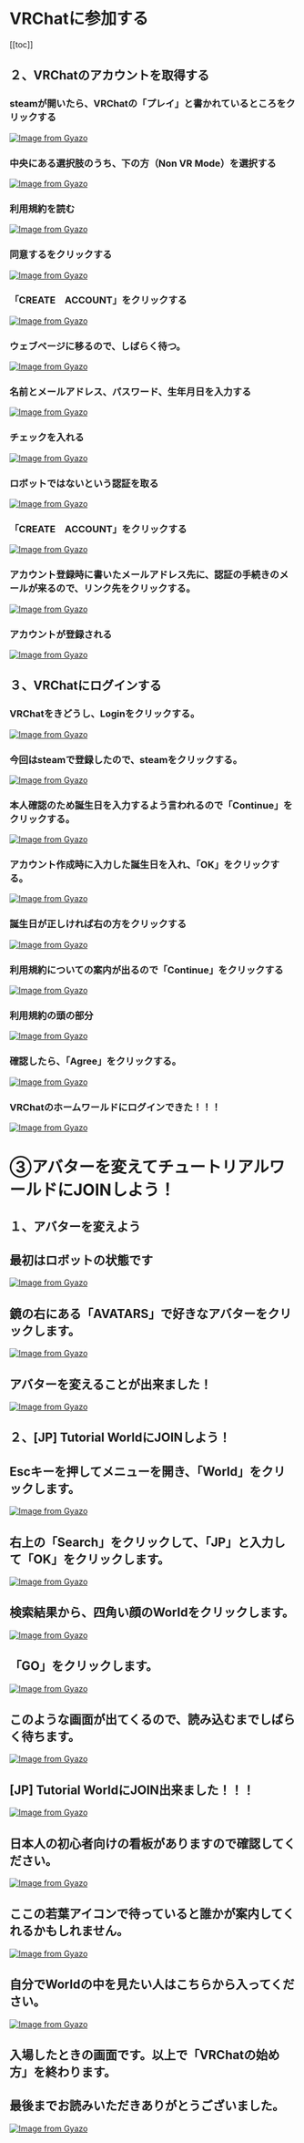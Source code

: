 # VRChatに参加する

[[toc]]


## ２、VRChatのアカウントを取得する
### steamが開いたら、VRChatの「プレイ」と書かれているところをクリックする
[![Image from Gyazo](https://i.gyazo.com/6521af8ce46ff759f587ada0b2a73759.png)](https://gyazo.com/6521af8ce46ff759f587ada0b2a73759)
### 中央にある選択肢のうち、下の方（Non VR Mode）を選択する
[![Image from Gyazo](https://i.gyazo.com/dc16d6011034ed2cb4674b688f8183a3.png)](https://gyazo.com/dc16d6011034ed2cb4674b688f8183a3)
### 利用規約を読む
[![Image from Gyazo](https://i.gyazo.com/3814099d0eb4087fb4fde03d0dd3d560.png)](https://gyazo.com/3814099d0eb4087fb4fde03d0dd3d560)
### 同意するをクリックする
[![Image from Gyazo](https://i.gyazo.com/04719719779379747e833401cc52576c.png)](https://gyazo.com/04719719779379747e833401cc52576c)
### 「CREATE　ACCOUNT」をクリックする
[![Image from Gyazo](https://i.gyazo.com/9ef271731a9d6d645b267b3cb9cdf913.png)](https://gyazo.com/9ef271731a9d6d645b267b3cb9cdf913)
### ウェブページに移るので、しばらく待つ。
[![Image from Gyazo](https://i.gyazo.com/032c5bd9f76b48890b961c9435e75874.png)](https://gyazo.com/032c5bd9f76b48890b961c9435e75874)
### 名前とメールアドレス、パスワード、生年月日を入力する
[![Image from Gyazo](https://i.gyazo.com/5529d50a315f2a33cfccff3411ed385f.png)](https://gyazo.com/5529d50a315f2a33cfccff3411ed385f)
### チェックを入れる
[![Image from Gyazo](https://i.gyazo.com/a925f1ab9f825aa1b493dfd36404a2fd.png)](https://gyazo.com/a925f1ab9f825aa1b493dfd36404a2fd)
### ロボットではないという認証を取る
[![Image from Gyazo](https://i.gyazo.com/3adf598789b055de49381fbc018684c6.png)](https://gyazo.com/3adf598789b055de49381fbc018684c6)
### 「CREATE　ACCOUNT」をクリックする
[![Image from Gyazo](https://i.gyazo.com/f018d763563b3d29cf1db2cd4948bc35.png)](https://gyazo.com/f018d763563b3d29cf1db2cd4948bc35)
### アカウント登録時に書いたメールアドレス先に、認証の手続きのメールが来るので、リンク先をクリックする。
[![Image from Gyazo](https://i.gyazo.com/10670d8ee8337faf91f4bb2c106577ad.png)](https://gyazo.com/10670d8ee8337faf91f4bb2c106577ad)
### アカウントが登録される
[![Image from Gyazo](https://i.gyazo.com/f829184bae3349d9885e79de1437d4f9.png)](https://gyazo.com/f829184bae3349d9885e79de1437d4f9)
## ３、VRChatにログインする
### VRChatをきどうし、Loginをクリックする。
[![Image from Gyazo](https://i.gyazo.com/fc5c1d6c1850dff3a8f9cbe56e8244ed.png)](https://gyazo.com/fc5c1d6c1850dff3a8f9cbe56e8244ed)
### 今回はsteamで登録したので、steamをクリックする。
[![Image from Gyazo](https://i.gyazo.com/67855c4a1cc6130820f6cc39e0d2465f.png)](https://gyazo.com/67855c4a1cc6130820f6cc39e0d2465f)
### 本人確認のため誕生日を入力するよう言われるので「Continue」をクリックする。
[![Image from Gyazo](https://i.gyazo.com/d6e34b1835721b0bcca1ce590f542dc6.png)](https://gyazo.com/d6e34b1835721b0bcca1ce590f542dc6)
### アカウント作成時に入力した誕生日を入れ、「OK」をクリックする。
[![Image from Gyazo](https://i.gyazo.com/4c51b01642244a0e2bfe86e755c84e33.png)](https://gyazo.com/4c51b01642244a0e2bfe86e755c84e33)
### 誕生日が正しければ右の方をクリックする
[![Image from Gyazo](https://i.gyazo.com/46e3dc8cf67ca640383e1575b59f8551.png)](https://gyazo.com/46e3dc8cf67ca640383e1575b59f8551)
### 利用規約についての案内が出るので「Continue」をクリックする
[![Image from Gyazo](https://i.gyazo.com/252a458c2aec57f3bfa3a304641d16a1.png)](https://gyazo.com/252a458c2aec57f3bfa3a304641d16a1)
### 利用規約の頭の部分
[![Image from Gyazo](https://i.gyazo.com/dacad5052106f02433c3483a7f8f976f.png)](https://gyazo.com/dacad5052106f02433c3483a7f8f976f)
### 確認したら、「Agree」をクリックする。
[![Image from Gyazo](https://i.gyazo.com/6999947a180729eeda5eb17ee480a32a.png)](https://gyazo.com/6999947a180729eeda5eb17ee480a32a)
### VRChatのホームワールドにログインできた！！！
[![Image from Gyazo](https://i.gyazo.com/d797bb68d20d99a2e022816f2c6d152e.png)](https://gyazo.com/d797bb68d20d99a2e022816f2c6d152e)
# ③アバターを変えてチュートリアルワールドにJOINしよう！
## １、アバターを変えよう
## 最初はロボットの状態です
[![Image from Gyazo](https://i.gyazo.com/d569840f5aea9c3faba3ea5ad4c9cf3c.png)](https://gyazo.com/d569840f5aea9c3faba3ea5ad4c9cf3c)
## 鏡の右にある「AVATARS」で好きなアバターをクリックします。
[![Image from Gyazo](https://i.gyazo.com/8e79fb5ebba9ad0f457351789ba26188.png)](https://gyazo.com/8e79fb5ebba9ad0f457351789ba26188)
## アバターを変えることが出来ました！
[![Image from Gyazo](https://i.gyazo.com/9bf5a3e59f948287919aaaaab13606dd.png)](https://gyazo.com/9bf5a3e59f948287919aaaaab13606dd)
## ２、[JP] Tutorial WorldにJOINしよう！
## Escキーを押してメニューを開き、「World」をクリックします。
[![Image from Gyazo](https://i.gyazo.com/c8c16df7afdf4a1a89e86a22f2bbae9b.png)](https://gyazo.com/c8c16df7afdf4a1a89e86a22f2bbae9b)
## 右上の「Search」をクリックして、「JP」と入力して「OK」をクリックします。
[![Image from Gyazo](https://i.gyazo.com/18113d2e869c6b43ac0d75a4bb75a1fd.png)](https://gyazo.com/18113d2e869c6b43ac0d75a4bb75a1fd)
## 検索結果から、四角い顔のWorldをクリックします。
[![Image from Gyazo](https://i.gyazo.com/eec79e76378ff392896943344395e8f2.png)](https://gyazo.com/eec79e76378ff392896943344395e8f2)
## 「GO」をクリックします。
[![Image from Gyazo](https://i.gyazo.com/7d04e1d6ee7f4e55985aba141408c316.png)](https://gyazo.com/7d04e1d6ee7f4e55985aba141408c316)
## このような画面が出てくるので、読み込むまでしばらく待ちます。
[![Image from Gyazo](https://i.gyazo.com/e4aa9bb2eb686a83457d0d5d7562c90b.png)](https://gyazo.com/e4aa9bb2eb686a83457d0d5d7562c90b)
## [JP] Tutorial WorldにJOIN出来ました！！！
[![Image from Gyazo](https://i.gyazo.com/34cbec88eb529d8d5ce981ca332244f3.png)](https://gyazo.com/34cbec88eb529d8d5ce981ca332244f3)
## 日本人の初心者向けの看板がありますので確認してください。
[![Image from Gyazo](https://i.gyazo.com/e5f4ce4c994486945a78e8c6df4b23c1.png)](https://gyazo.com/e5f4ce4c994486945a78e8c6df4b23c1)
## ここの若葉アイコンで待っていると誰かが案内してくれるかもしれません。
[![Image from Gyazo](https://i.gyazo.com/df478ebae7011a3cd00a16cd6c063c68.png)](https://gyazo.com/df478ebae7011a3cd00a16cd6c063c68)
## 自分でWorldの中を見たい人はこちらから入ってください。
[![Image from Gyazo](https://i.gyazo.com/982631be4efd899fd2ed339ac75b0967.png)](https://gyazo.com/982631be4efd899fd2ed339ac75b0967)
## 入場したときの画面です。以上で「VRChatの始め方」を終わります。
## 最後までお読みいただきありがとうございました。
[![Image from Gyazo](https://i.gyazo.com/0e0892a6c678794ab4d5af8c7f509ad1.png)](https://gyazo.com/0e0892a6c678794ab4d5af8c7f509ad1)
